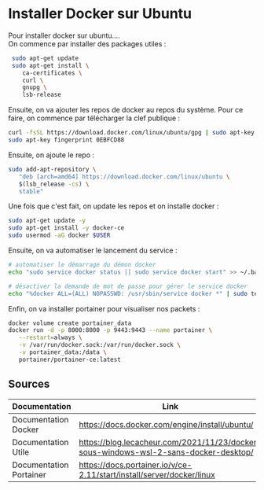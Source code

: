 # Installer Docker sur Ubuntu

Pour installer docker sur ubuntu....<br>
On commence par installer des packages utiles :
```bash
 sudo apt-get update
 sudo apt-get install \
    ca-certificates \
    curl \
    gnupg \
    lsb-release
```

Ensuite, on va ajouter les repos de docker au repos du système.
Pour ce faire, on commence par télécharger la clef publique :
```bash
curl -fsSL https://download.docker.com/linux/ubuntu/gpg | sudo apt-key add -
sudo apt-key fingerprint 0EBFCD88
```
Ensuite, on ajoute le repo :
```bash
sudo add-apt-repository \
   "deb [arch=amd64] https://download.docker.com/linux/ubuntu \
   $(lsb_release -cs) \
   stable"

```
Une fois que c'est fait, on update les repos et on installe docker :
 ```bash
 sudo apt-get update -y
sudo apt-get install -y docker-ce
sudo usermod -aG docker $USER
```

Ensuite, on va automatiser le lancement du service :
 ```bash
# automatiser le démarrage du démon docker
echo "sudo service docker status || sudo service docker start" >> ~/.bashrc
 
# désactiver la demande de mot de passe pour gérer le service docker
echo "%docker ALL=(ALL) NOPASSWD: /usr/sbin/service docker *" | sudo tee -a /etc/sudoers
```

Enfin, on va installer portainer pour visualiser nos packets :
 ```bash
docker volume create portainer_data
docker run -d -p 8000:8000 -p 9443:9443 --name portainer \
    --restart=always \
    -v /var/run/docker.sock:/var/run/docker.sock \
    -v portainer_data:/data \
    portainer/portainer-ce:latest
```


## Sources
| Documentation           | Link                                                                                 |
|-------------------------|--------------------------------------------------------------------------------------|
|Documentation Docker     | https://docs.docker.com/engine/install/ubuntu/                                       |
|Documentation Utile      | https://blog.lecacheur.com/2021/11/23/docker-sous-windows-wsl-2-sans-docker-desktop/ |
|Documentation Portainer  | https://docs.portainer.io/v/ce-2.11/start/install/server/docker/linux                |
